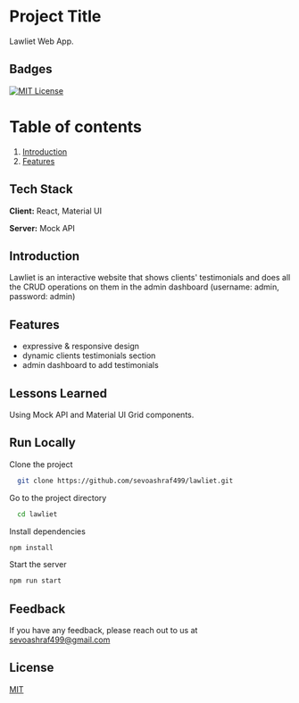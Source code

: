 # Project Title

Lawliet Web App.

## Badges

[![MIT License](https://img.shields.io/badge/License-MIT-green.svg)](https://choosealicense.com/licenses/mit/)

# Table of contents

1. [Introduction](#introduction)
2. [Features](#features)

## Tech Stack

**Client:** React, Material UI

**Server:** Mock API

## Introduction

Lawliet is an interactive website that shows clients' testimonials and does all the CRUD operations on them in the admin dashboard (username: admin, password: admin)

## Features

- expressive & responsive design
- dynamic clients testimonials section
- admin dashboard to add testimonials

## Lessons Learned

Using Mock API and Material UI Grid components.

## Run Locally

Clone the project

```bash
  git clone https://github.com/sevoashraf499/lawliet.git
```

Go to the project directory

```bash
  cd lawliet
```

Install dependencies

```bash
npm install
```

Start the server

```bash
npm run start
```

## Feedback

If you have any feedback, please reach out to us at sevoashraf499@gmail.com

## License

[MIT](https://choosealicense.com/licenses/mit/)
